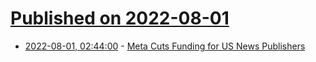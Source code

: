 # [Published on 2022-08-01](index.md)

* [2022-08-01, 02:44:00](https://tech.slashdot.org/story/22/08/01/023236/meta-cuts-funding-for-us-news-publishers?utm_source=rss1.0mainlinkanon&utm_medium=feed) - [Meta Cuts Funding for US News Publishers](https://tech.slashdot.org/story/22/08/01/023236/meta-cuts-funding-for-us-news-publishers?utm_source=rss1.0mainlinkanon&utm_medium=feed)
